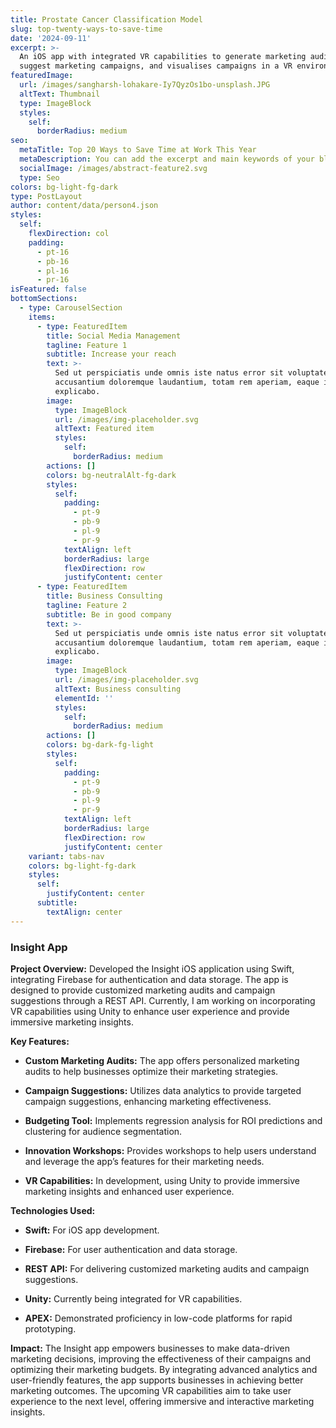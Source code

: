 ```yaml
---
title: Prostate Cancer Classification Model
slug: top-twenty-ways-to-save-time
date: '2024-09-11'
excerpt: >-
  An iOS app with integrated VR capabilities to generate marketing audits,
  suggest marketing campaigns, and visualises campaigns in a VR environment.
featuredImage:
  url: /images/sangharsh-lohakare-Iy7QyzOs1bo-unsplash.JPG
  altText: Thumbnail
  type: ImageBlock
  styles:
    self:
      borderRadius: medium
seo:
  metaTitle: Top 20 Ways to Save Time at Work This Year
  metaDescription: You can add the excerpt and main keywords of your blog post here.
  socialImage: /images/abstract-feature2.svg
  type: Seo
colors: bg-light-fg-dark
type: PostLayout
author: content/data/person4.json
styles:
  self:
    flexDirection: col
    padding:
      - pt-16
      - pb-16
      - pl-16
      - pr-16
isFeatured: false
bottomSections:
  - type: CarouselSection
    items:
      - type: FeaturedItem
        title: Social Media Management
        tagline: Feature 1
        subtitle: Increase your reach
        text: >-
          Sed ut perspiciatis unde omnis iste natus error sit voluptatem
          accusantium doloremque laudantium, totam rem aperiam, eaque ipsa quae.
          explicabo.
        image:
          type: ImageBlock
          url: /images/img-placeholder.svg
          altText: Featured item
          styles:
            self:
              borderRadius: medium
        actions: []
        colors: bg-neutralAlt-fg-dark
        styles:
          self:
            padding:
              - pt-9
              - pb-9
              - pl-9
              - pr-9
            textAlign: left
            borderRadius: large
            flexDirection: row
            justifyContent: center
      - type: FeaturedItem
        title: Business Consulting
        tagline: Feature 2
        subtitle: Be in good company
        text: >-
          Sed ut perspiciatis unde omnis iste natus error sit voluptatem
          accusantium doloremque laudantium, totam rem aperiam, eaque ipsa quae.
          explicabo.
        image:
          type: ImageBlock
          url: /images/img-placeholder.svg
          altText: Business consulting
          elementId: ''
          styles:
            self:
              borderRadius: medium
        actions: []
        colors: bg-dark-fg-light
        styles:
          self:
            padding:
              - pt-9
              - pb-9
              - pl-9
              - pr-9
            textAlign: left
            borderRadius: large
            flexDirection: row
            justifyContent: center
    variant: tabs-nav
    colors: bg-light-fg-dark
    styles:
      self:
        justifyContent: center
      subtitle:
        textAlign: center
---
```

### Insight App

**Project Overview:** Developed the Insight iOS application using Swift, integrating Firebase for authentication and data storage. The app is designed to provide customized marketing audits and campaign suggestions through a REST API. Currently, I am working on incorporating VR capabilities using Unity to enhance user experience and provide immersive marketing insights.

**Key Features:**

*   **Custom Marketing Audits:** The app offers personalized marketing audits to help businesses optimize their marketing strategies.

*   **Campaign Suggestions:** Utilizes data analytics to provide targeted campaign suggestions, enhancing marketing effectiveness.

*   **Budgeting Tool:** Implements regression analysis for ROI predictions and clustering for audience segmentation.

*   **Innovation Workshops:** Provides workshops to help users understand and leverage the app’s features for their marketing needs.

*   **VR Capabilities:** In development, using Unity to provide immersive marketing insights and enhanced user experience.

**Technologies Used:**

*   **Swift:** For iOS app development.

*   **Firebase:** For user authentication and data storage.

*   **REST API:** For delivering customized marketing audits and campaign suggestions.

*   **Unity:** Currently being integrated for VR capabilities.

*   **APEX:** Demonstrated proficiency in low-code platforms for rapid prototyping.

**Impact:** The Insight app empowers businesses to make data-driven marketing decisions, improving the effectiveness of their campaigns and optimizing their marketing budgets. By integrating advanced analytics and user-friendly features, the app supports businesses in achieving better marketing outcomes. The upcoming VR capabilities aim to take user experience to the next level, offering immersive and interactive marketing insights.
